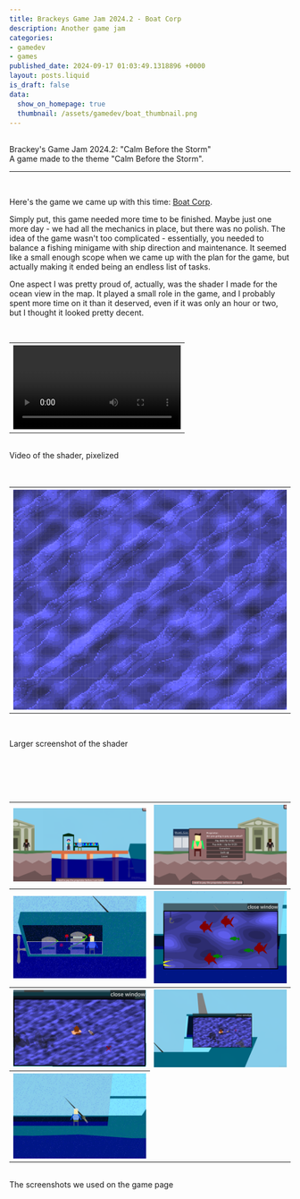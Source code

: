 ```yaml
---
title: Brackeys Game Jam 2024.2 - Boat Corp
description: Another game jam
categories:
- gamedev
- games
published_date: 2024-09-17 01:03:49.1318896 +0000
layout: posts.liquid
is_draft: false
data:
  show_on_homepage: true
  thumbnail: /assets/gamedev/boat_thumbnail.png
---
```

<div class = "blog-post">
<br>
<div class = "title">
Brackey's Game Jam 2024.2: "Calm Before the Storm"
</div>

<div class = "page-summary">
A game made to the theme "Calm Before the Storm".
</div>
<hr>
<br>


Here's the game we came up with this time: <a href = "https://wavefriend.itch.io/boat-corp">Boat Corp</a>.

Simply put, this game needed more time to be finished. Maybe just one more day - we had all the mechanics in place, but there was no polish. The idea of the game wasn't too complicated - essentially, you needed to balance a fishing minigame with ship direction and maintenance. It seemed like a small enough scope when we came up with the plan for the game, but actually making it ended being an endless list of tasks. 

One aspect I was pretty proud of, actually, was the shader I made for the ocean view in the map. It played a small role in the game, and I probably spent more time on it than it deserved, even if it was only an hour or two, but I thought it looked pretty decent. 

<div class = "bg-div">
<br>
<table class = "image-table">
<th><video controls autoplay src="/assets/gamedev/ocean_shader.mp4"></th>
</table>
<br>
Video of the shader, pixelized
<br>
<br>
</div>

<div class = "bg-div">
<br>
<table class = "image-table">
<th><img src="/assets/gamedev/ocean_shader.PNG"></th>
</table>
<br>

Larger screenshot of the shader
<br>
<br>
</div>
<br>
<br>

<div class = "bg-div">
<br>
<table class = "image-table">
<tr>
<th><img src="/assets/gamedev/dock.PNG"></th>
<th><img src="/assets/gamedev/dialogue.PNG"></th>
</tr>
<tr>
<th><img src="/assets/gamedev/drowning_screenshot.PNG"></th>
<th><img src="/assets/gamedev/fish_game_screenshot.PNG"></th>
</tr>
<tr>
<th><img src="/assets/gamedev/map_only.PNG"></th>
<th><img src="/assets/gamedev/map_screenshot.PNG"></th>
</tr>
<tr>
<th><img src="/assets/gamedev/rain_screenshot.PNG"></th>
</tr>
</table>
<br>
The screenshots we used on the game page

<br>
<br>
</div>
<br>
<br>

</div>